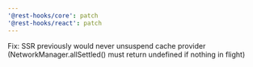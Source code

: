 ```yaml
---
'@rest-hooks/core': patch
'@rest-hooks/react': patch
---
```


Fix: SSR previously would never unsuspend cache provider
(NetworkManager.allSettled() must return undefined if nothing in flight)
